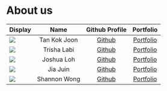 # About us

Display | Name | Github Profile | Portfolio 
--------|:----:|:--------------:|:---------:
![](https://via.placeholder.com/100.png?text=Photo) | Tan Kok Joon | [Github](https://github.com/kokjoon97) | [Portfolio](team/kokjoon97.md)
![](https://via.placeholder.com/100.png?text=Photo) | Trisha Labi | [Github](https://github.com/trishaangelica) | [Portfolio](team/trishaangelica.md)
![](https://via.placeholder.com/100.png?text=Photo) | Joshua Loh | [Github](https://github.com/JLoh579) | [Portfolio](team/johndoe.md)
![](https://via.placeholder.com/100.png?text=Photo) | Jia Juin | [Github](https://github.com/jiajuinphoon) | [Portfolio](team/jiajuinphoon.md)
![](https://via.placeholder.com/100.png?text=Photo) | Shannon Wong | [Github](https://github.com/Shannonwje) | [Portfolio](team/johndoe.md)

